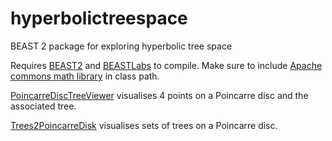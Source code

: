 # hyperbolictreespace
BEAST 2 package for exploring hyperbolic tree space

Requires [BEAST2](https://github.com/CompEvol/beast2/) and [BEASTLabs](https://github.com/BEAST2-Dev/BEASTLabs/) to compile.
Make sure to include [Apache commons math library](https://github.com/CompEvol/beast2/blob/master/lib/commons-math3-3.1.1.jar) in class path.


[PoincarreDiscTreeViewer](https://github.com/rbouckaert/hyperbolictreespace/blob/master/src/hyperbolictreespace/PoincarreDiscTreeViewer.java) visualises 4 points on a Poincarre disc and the associated tree.

[Trees2PoincarreDisk](https://github.com/rbouckaert/hyperbolictreespace/blob/master/src/hyperbolictreespace/Trees2PoincarreDisk.java) visualises sets of trees on a Poincarre disc.
